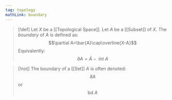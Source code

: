 ```yaml
---
tag: topology
mathLink: boundary
---
```

>[!def]
>Let $X$ be a [[Topological Space]]. Let $A$ be a [[Subset]] of $X$. The *boundary* of $A$ is defined as:
>$$\partial A=\bar{A}\cap\overline{X-A}$$
>Equivalently:
>$$\partial A=\bar{A}-\text{ int }A$$

>[!not]
>The boundary of a [[Set]] $A$ is often denoted:
>$$\partial A$$
>or 
>$$\text{bd }A$$

